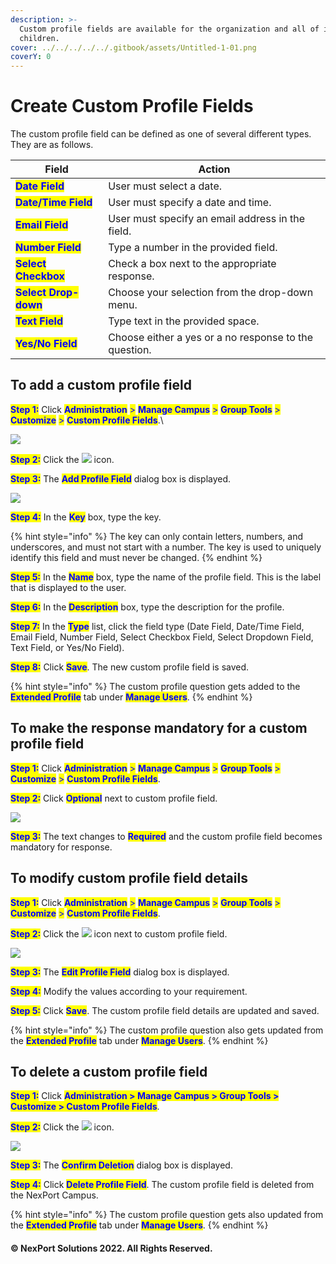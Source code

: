 ```yaml
---
description: >-
  Custom profile fields are available for the organization and all of its
  children.
cover: ../../../../../.gitbook/assets/Untitled-1-01.png
coverY: 0
---
```


# Create Custom Profile Fields

The custom profile field can be defined as one of several different types. They are as follows.&#x20;

| Field                                                 | Action                                                |
| ----------------------------------------------------- | ----------------------------------------------------- |
| <mark style="color:blue;">**Date Field**</mark>       | User must select a date.                              |
| <mark style="color:blue;">**Date/Time Field**</mark>  | User must specify a date and time.                    |
| <mark style="color:blue;">**Email Field**</mark>      | User must specify an email address in the field.      |
| <mark style="color:blue;">**Number Field**</mark>     | Type a number in the provided field.                  |
| <mark style="color:blue;">**Select Checkbox**</mark>  | Check a box next to the appropriate response.         |
| <mark style="color:blue;">**Select Drop-down**</mark> | Choose your selection from the drop-down menu.        |
| <mark style="color:blue;">**Text Field**</mark>       | Type text in the provided space.                      |
| <mark style="color:blue;">**Yes/No Field**</mark>     | Choose either a yes or a no response to the question. |

## **To add a custom profile field**

<mark style="color:blue;">**Step 1:**</mark> Click <mark style="color:blue;">**Administration**</mark> <mark style="color:blue;"></mark><mark style="color:blue;">></mark> <mark style="color:blue;"></mark><mark style="color:blue;">**Manage Campus**</mark> <mark style="color:blue;"></mark><mark style="color:blue;">></mark> <mark style="color:blue;"></mark><mark style="color:blue;">**Group Tools**</mark> <mark style="color:blue;"></mark><mark style="color:blue;">></mark> <mark style="color:blue;"></mark><mark style="color:blue;">**Customize**</mark> <mark style="color:blue;"></mark><mark style="color:blue;">></mark> <mark style="color:blue;"></mark><mark style="color:blue;">**Custom Profile Fields**</mark>.\


![](https://www.nexportcampus.com/Content/Guides/aweb/Content/Resources/Images/GT\_Customize/Custom\_Profile\_Fields\_Add%20button\_550x63.png)

<mark style="color:blue;">**Step 2:**</mark>  Click the ![](https://www.nexportcampus.com/Content/Guides/aweb/Content/Resources/Images/Common\_Screens\_Icons/Add\_CustomProfile.png) icon.

<mark style="color:blue;">**Step 3:**</mark>  The <mark style="color:blue;">**Add Profile Field**</mark> dialog box is displayed.

![](https://www.nexportcampus.com/Content/Guides/aweb/Content/Resources/Images/GT\_Customize/Custom\_Profile\_Fields\_Add.png)

<mark style="color:blue;">**Step 4:**</mark>  In the <mark style="color:blue;">**Key**</mark> box, type the key.

{% hint style="info" %}
The key can only contain letters, numbers, and underscores, and must not start with a number. The key is used to uniquely identify this field and must never be changed.
{% endhint %}

<mark style="color:blue;">**Step 5:**</mark>  In the <mark style="color:blue;">**Name**</mark> box, type the name of the profile field. This is the label that is displayed to the user.

<mark style="color:blue;">**Step 6:**</mark>  In the <mark style="color:blue;">**Description**</mark> box, type the description for the profile.

<mark style="color:blue;">**Step 7:**</mark>  In the <mark style="color:blue;">**Type**</mark> list, click the field type (Date Field, Date/Time Field, Email Field, Number Field, Select Checkbox Field, Select Dropdown Field, Text Field, or Yes/No Field).

<mark style="color:blue;">**Step 8:**</mark>  Click <mark style="color:blue;">**Save**</mark>.  The new custom profile field is saved.

{% hint style="info" %}
The custom profile question gets added to the <mark style="color:blue;">**Extended Profile**</mark> tab under <mark style="color:blue;">**Manage Users**</mark>.
{% endhint %}

## **To make the response mandatory for a custom profile field**

<mark style="color:blue;">**Step 1:**</mark>  Click <mark style="color:blue;">**Administration**</mark> <mark style="color:blue;"></mark><mark style="color:blue;">></mark> <mark style="color:blue;"></mark><mark style="color:blue;">**Manage Campus**</mark> <mark style="color:blue;"></mark><mark style="color:blue;">></mark> <mark style="color:blue;"></mark><mark style="color:blue;">**Group Tools**</mark> <mark style="color:blue;"></mark><mark style="color:blue;">></mark> <mark style="color:blue;"></mark><mark style="color:blue;">**Customize**</mark> <mark style="color:blue;"></mark><mark style="color:blue;">></mark> <mark style="color:blue;"></mark><mark style="color:blue;">**Custom Profile Fields**</mark>.

<mark style="color:blue;">**Step 2:**</mark>  Click <mark style="color:blue;">**Optional**</mark> next to custom profile field.

![](https://www.nexportcampus.com/Content/Guides/aweb/Content/Resources/Images/GT\_Customize/Cutom\_profile\_field\_optional\_550x89.png)

<mark style="color:blue;">**Step 3:**</mark>  The text changes to <mark style="color:blue;">**Required**</mark> and the custom profile field becomes mandatory for response.

## **To modify custom profile field details**

<mark style="color:blue;">**Step 1:**</mark>  Click <mark style="color:blue;">**Administration**</mark> <mark style="color:blue;"></mark><mark style="color:blue;">></mark> <mark style="color:blue;"></mark><mark style="color:blue;">**Manage Campus**</mark> <mark style="color:blue;"></mark><mark style="color:blue;">></mark> <mark style="color:blue;"></mark><mark style="color:blue;">**Group Tools**</mark> <mark style="color:blue;"></mark><mark style="color:blue;">></mark> <mark style="color:blue;"></mark><mark style="color:blue;">**Customize**</mark> <mark style="color:blue;"></mark><mark style="color:blue;">></mark> <mark style="color:blue;"></mark><mark style="color:blue;">**Custom Profile Fields**</mark>.

<mark style="color:blue;">**Step 2:**</mark>  Click the ![](https://www.nexportcampus.com/Content/Guides/aweb/Content/Resources/Images/Common\_Screens\_Icons/Edit\_CustomProfile.png) icon next to custom profile field.

![](https://www.nexportcampus.com/Content/Guides/aweb/Content/Resources/Images/GT\_Customize/Custom\_Profile\_Fields\_Edit\_550x81.png)

<mark style="color:blue;">**Step 3:**</mark>  The <mark style="color:blue;">**Edit Profile Field**</mark> <mark style="color:blue;"></mark><mark style="color:blue;"></mark> dialog box is displayed.

<mark style="color:blue;">**Step 4:**</mark>  Modify the values according to your requirement.

<mark style="color:blue;">**Step 5:**</mark>  Click <mark style="color:blue;">**Save**</mark>. The custom profile field details are updated and saved.

{% hint style="info" %}
The custom profile question also gets updated from the <mark style="color:blue;">**Extended Profile**</mark> tab under <mark style="color:blue;">**Manage Users**</mark>.
{% endhint %}

## **To delete a custom profile field**

<mark style="color:blue;">**Step 1:**</mark>  Click <mark style="color:blue;">**Administration > Manage Campus > Group Tools > Customize > Custom Profile Fields**</mark>.

<mark style="color:blue;">**Step 2:**</mark>  Click the ![](https://www.nexportcampus.com/Content/Guides/aweb/Content/Resources/Images/Common\_Screens\_Icons/Delete\_CustomProfile.png) icon.

![](https://www.nexportcampus.com/Content/Guides/aweb/Content/Resources/Images/GT\_Customize/Custom\_Profile\_Fields\_Delete\_550x81.png)

<mark style="color:blue;">**Step 3:**</mark>  The <mark style="color:blue;">**Confirm Deletion**</mark> dialog box is displayed.

<mark style="color:blue;">**Step 4:**</mark>  Click <mark style="color:blue;">**Delete Profile Field**</mark>. The custom profile field is deleted from the NexPort Campus.

{% hint style="info" %}
The custom profile question gets also updated from the <mark style="color:blue;">**Extended Profile**</mark> tab under <mark style="color:blue;">**Manage Users**</mark>.
{% endhint %}

#### © NexPort Solutions 2022. All Rights Reserved.
